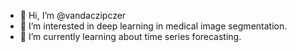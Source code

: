- 👋 Hi, I’m @vandaczipczer
- 👀 I’m interested in deep learning in medical image segmentation.
- 🌱 I’m currently learning about time series forecasting.


<!---
vandaczipczer/vandaczipczer is a ✨ special ✨ repository because its `README.md` (this file) appears on your GitHub profile.
You can click the Preview link to take a look at your changes.
--->
